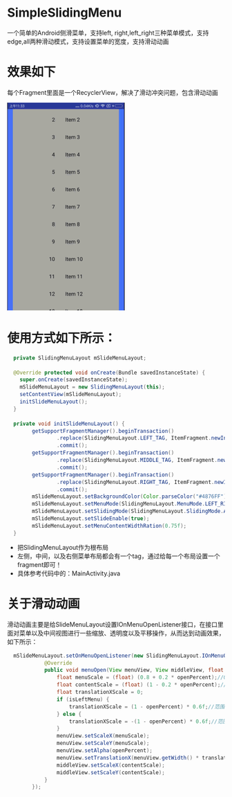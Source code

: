 # SimpleSlidingMenu
一个简单的Android侧滑菜单，支持left, right,left_right三种菜单模式，支持edge,all两种滑动模式，支持设置菜单的宽度，支持滑动动画
# 效果如下

每个Fragment里面是一个RecyclerView，解决了滑动冲突问题，包含滑动动画

![演示效果图](https://github.com/EasyLiu-Ly/SimpleSlidingMenu/blob/master/simpleSlidingMenu.gif)

# 使用方式如下所示：


```java
  private SlidingMenuLayout mSlideMenuLayout;

  @Override protected void onCreate(Bundle savedInstanceState) {
    super.onCreate(savedInstanceState);
    mSlideMenuLayout = new SlidingMenuLayout(this);
    setContentView(mSlideMenuLayout);
    initSlideMenuLayout();
  }

  private void initSlideMenuLayout() {
        getSupportFragmentManager().beginTransaction()
                .replace(SlidingMenuLayout.LEFT_TAG, ItemFragment.newInstance(1))
                .commit();
        getSupportFragmentManager().beginTransaction()
                .replace(SlidingMenuLayout.MIDDLE_TAG, ItemFragment.newInstance(1))
                .commit();
        getSupportFragmentManager().beginTransaction()
                .replace(SlidingMenuLayout.RIGHT_TAG, ItemFragment.newInstance(1))
                .commit();
        mSlideMenuLayout.setBackgroundColor(Color.parseColor("#4876FF"));
        mSlideMenuLayout.setMenuMode(SlidingMenuLayout.MenuMode.LEFT_RIGHT);
        mSlideMenuLayout.setSlidingMode(SlidingMenuLayout.SlidingMode.ALL);
        mSlideMenuLayout.setSlideEnable(true);
        mSlideMenuLayout.setMenuContentWidthRation(0.75f);
  }
```
* 把SlidingMenuLayout作为根布局
* 左侧，中间，以及右侧菜单布局都会有一个tag，通过给每一个布局设置一个fragment即可！
* 具体参考代码中的：MainActivity.java

# 关于滑动动画
滑动动画主要是给SlideMenuLayout设置IOnMenuOpenListener接口，在接口里面对菜单以及中间视图进行一些缩放、透明度以及平移操作，从而达到动画效果，如下所示：
```java
  mSlideMenuLayout.setOnMenuOpenListener(new SlidingMenuLayout.IOnMenuOpenListener() {
            @Override
            public void menuOpen(View menuView, View middleView, float openPercent, boolean isLeftMenu) {
                float menuScale = (float) (0.8 + 0.2 * openPercent);//0.8到1
                float contentScale = (float) (1 - 0.2 * openPercent);//1到0.8
                float translationXScale = 0;
                if (isLeftMenu) {
                    translationXScale = (1 - openPercent) * 0.6f;//范围是0.6到0
                } else {
                    translationXScale = -(1 - openPercent) * 0.6f;//范围是-0.6到0
                }
                menuView.setScaleX(menuScale);
                menuView.setScaleY(menuScale);
                menuView.setAlpha(openPercent);
                menuView.setTranslationX(menuView.getWidth() * translationXScale);
                middleView.setScaleX(contentScale);
                middleView.setScaleY(contentScale);
            }
        });
```


